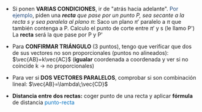 
- Si ponen **VARIAS CONDICIONES**, ir de "atrás hacia adelante". <font color="#1f497d">Por ejemplo</font>, piden una ***recta** que pase por un punto P, sea secante a la recta s y sea paralela al plano $\pi$*:
		Saco un plano $\pi '$  paralelo a $\pi$ que también contenga a P.
		Calculo el punto de corte entre $\pi '$ y s (le llamo P')
		La **recta** será la que pase por P y P'

- Para **CONFIRMAR TRIÁNGULO** (3 puntos), tengo que verificar que dos de sus vectores no son proporcionales (puntos no alineados): $\vec{AB}=k\vec{AC}$ (**igualar** coordenada a coordenada y ver si no coincide k $\rightarrow$ no proporcionales)

- Para ver si **DOS VECTORES PARALELOS**, comprobar si son combinación lineal: $\vec{AB}=\lambda\;\vec{CD}$

- **Distancia entre dos rectas:** coger punto de una recta y aplicar **fórmula** de distancia <span style="color: #0070c0;">punto-recta</span>

